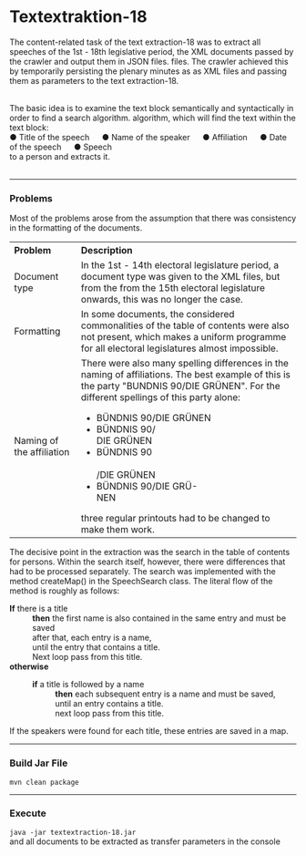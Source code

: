 <h1>Textextraktion-18</h1>
The content-related task of the text extraction-18 was to extract all speeches of the 1st - 18th legislative period,
the XML documents passed by the crawler and output them in JSON files.
files. The crawler achieved this by temporarily persisting the plenary minutes as
as XML files and passing them as parameters to the text extraction-18.<br><br>

The basic idea is to examine the text block semantically and syntactically in order to find a search algorithm.
algorithm, which will find the text within the text block:<br>
&#9679; Title of the speech &emsp; &#9679; Name of the speaker &emsp; &#9679; Affiliation &emsp; &#9679; Date of the speech &emsp; &#9679; Speech<br>
to a person and extracts it.<br><br>
<hr>
<h3>Problems</h3>
Most of the problems arose from the assumption that there was consistency in the formatting of the documents.
<table>
	<tr>
		<th style="text-align:left">Problem</th>
		<th style="text-align:left">Description</th>
	</tr>
	<tr>
		<td>Document type</td>
		<td>In the 1st - 14th electoral legislature period, a document type was given to the XML files, but from the from the 15th electoral legislature onwards, this was no longer the case.</td>
	</tr>
	<tr>
		<td>Formatting</td>
		<td>In some documents, the considered commonalities of the table of contents were also not present, which makes a uniform programme for all electoral legislatures almost impossible.</td>
	</tr>
	<tr>
		<td>Naming of the affiliation</td>
		<td>There were also many spelling differences in the naming of affiliations. The best example of this is the party "BUNDNIS 90/DIE GRÜNEN". For the different spellings of this party alone:
		<ul>
			<li>BÜNDNIS 90/DIE GRÜNEN</li>
			<li>BÜNDNIS 90/<br>DIE GRÜNEN</li>
			<li>BÜNDNIS 90<br><br>/DIE GRÜNEN</li>
			<li>BÜNDNIS 90/DIE GRÜ-<br>NEN</li>
		</ul>
three regular printouts had to be changed to make them work.</td>
	</tr>
</table>
The decisive point in the extraction was the search in the table of contents for persons. Within the search itself, however, there were differences that had to be processed separately. The search was implemented with the method createMap() in the SpeechSearch class. The literal flow of the method is roughly as follows:
<dl>
	<dt><b>If</b> there is a title</dt>
	<dd><b>then</b> the first name is also contained in the same entry and must be saved<br>after that, each entry is a name,<br>until the entry that contains a title.<br>Next loop pass from this title.</dd>
	<dt><b>otherwise</b></dt>
	<dd>
		<dl>
			<dt><b>if</b> a title is followed by a name</dt>
			<dd><b>then</b> each subsequent entry is a name and must be saved,<br>until an entry contains a title.<br>next loop pass from this title.</dd>
		</dl>
	</dd>
</dl>
If the speakers were found for each title, these entries are saved in a map.

<hr>
<h3>Build Jar File</h3>
<code>mvn clean package</code>

<hr>
<h3>Execute</h3>
<code>java -jar textextraction-18.jar</code><br>
and all documents to be extracted as transfer parameters in the console
